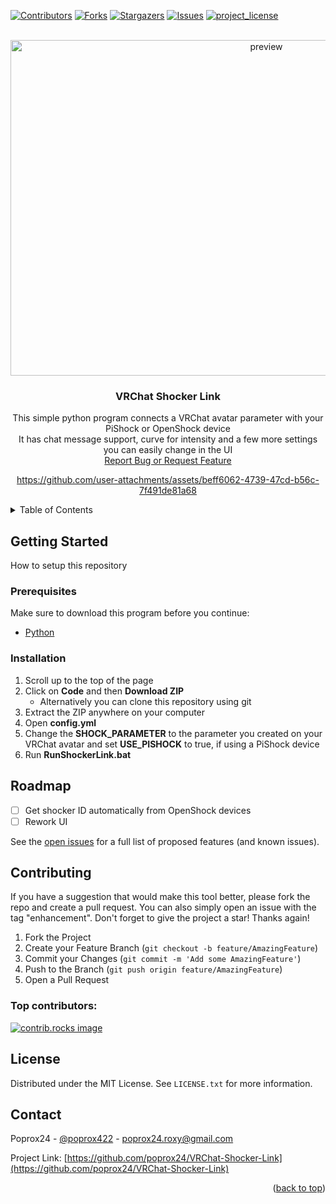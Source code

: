 <a id="readme-top"></a>
[![Contributors][contributors-shield]][contributors-url]
[![Forks][forks-shield]][forks-url]
[![Stargazers][stars-shield]][stars-url]
[![Issues][issues-shield]][issues-url]
[![project_license][license-shield]][license-url]



<!-- PROJECT LOGO -->
<br />
<div align="center">
  <a href="https://github.com/poprox24/VRChat-Shocker-Link">
    <img width="803" height="537" alt="preview" src="https://github.com/user-attachments/assets/e6d6c89f-0010-4fa9-8b07-d78f1263211b" />
  </a>

<h3 align="center">VRChat Shocker Link</h3>

  <p align="center">
    This simple python program connects a VRChat avatar parameter with your PiShock or OpenShock device
    <br />
    It has chat message support, curve for intensity and a few more settings you can easily change in the UI
    <br />
    <a href="https://github.com/poprox24/VRChat-Shocker-Link/issues/new?labels=bug">Report Bug or Request Feature</a>


https://github.com/user-attachments/assets/beff6062-4739-47cd-b56c-7f491de81a68
  </p>
</div>



<!-- TABLE OF CONTENTS -->
<details>
  <summary>Table of Contents</summary>
  <ol>
    <li>
      <a href="#getting-started">Getting Started</a>
      <ul>
        <li><a href="#prerequisites">Prerequisites</a></li>
        <li><a href="#installation">Installation</a></li>
      </ul>
    </li>
    <li><a href="#roadmap">Roadmap</a></li>
    <li><a href="#contributing">Contributing</a></li>
    <li><a href="#license">License</a></li>
    <li><a href="#contact">Contact</a></li>
  </ol>
</details>


<!-- GETTING STARTED -->
## Getting Started

How to setup this repository

### Prerequisites

Make sure to download this program before you continue:
* [Python](https://www.python.org/downloads/)

### Installation

1. Scroll up to the top of the page
2. Click on **Code** and then **Download ZIP**
    - Alternatively you can clone this repository using git
3. Extract the ZIP anywhere on your computer
4. Open **config.yml**
5. Change the **SHOCK_PARAMETER** to the parameter you created on your VRChat avatar and set **USE_PISHOCK** to true, if using a PiShock device
6. Run **RunShockerLink.bat**

<!-- ROADMAP -->
## Roadmap

- [ ] Get shocker ID automatically from OpenShock devices
- [ ] Rework UI

See the [open issues](https://github.com/poprox24/VRChat-Shocker-Link/issues) for a full list of proposed features (and known issues).



<!-- CONTRIBUTING -->
## Contributing

If you have a suggestion that would make this tool better, please fork the repo and create a pull request. You can also simply open an issue with the tag "enhancement".
Don't forget to give the project a star! Thanks again!

1. Fork the Project
2. Create your Feature Branch (`git checkout -b feature/AmazingFeature`)
3. Commit your Changes (`git commit -m 'Add some AmazingFeature'`)
4. Push to the Branch (`git push origin feature/AmazingFeature`)
5. Open a Pull Request


### Top contributors:

<a href="https://github.com/poprox24/VRChat-Shocker-Link/graphs/contributors">
  <img src="https://contrib.rocks/image?repo=poprox24/VRChat-Shocker-Link" alt="contrib.rocks image" />
</a>



<!-- LICENSE -->
## License

Distributed under the MIT License. See `LICENSE.txt` for more information.



<!-- CONTACT -->
## Contact

Poprox24 - [@poprox422](https://twitter.com/poprox422) - poprox24.roxy@gmail.com

Project Link: [https://github.com/poprox24/VRChat-Shocker-Link](https://github.com/poprox24/VRChat-Shocker-Link)

<p align="right">(<a href="#readme-top">back to top</a>)</p>


[contributors-shield]: https://img.shields.io/github/contributors/poprox24/VRChat-Shocker-Link.svg?style=for-the-badge
[contributors-url]: https://github.com/poprox24/VRChat-Shocker-Link/graphs/contributors
[forks-shield]: https://img.shields.io/github/forks/poprox24/VRChat-Shocker-Link.svg?style=for-the-badge
[forks-url]: https://github.com/poprox24/VRChat-Shocker-Link/network/members
[stars-shield]: https://img.shields.io/github/stars/poprox24/VRChat-Shocker-Link.svg?style=for-the-badge
[stars-url]: https://github.com/poprox24/VRChat-Shocker-Link/stargazers
[issues-shield]: https://img.shields.io/github/issues/poprox24/VRChat-Shocker-Link.svg?style=for-the-badge
[issues-url]: https://github.com/poprox24/VRChat-Shocker-Link/issues
[license-shield]: https://img.shields.io/github/license/poprox24/VRChat-Shocker-Link.svg?style=for-the-badge
[license-url]: https://github.com/poprox24/VRChat-Shocker-Link/blob/master/LICENSE
[product-screenshot]: images/screenshot.png

